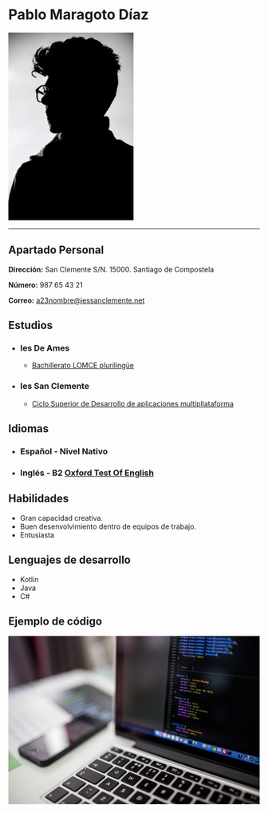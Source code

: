 # Pablo Maragoto Díaz
![retrato del usuario](img/profile_picture.jpg) 

---
## Apartado Personal
**Dirección:** San Clemente S/N. 15000. Santiago de Compostela

**Número:** 987 65 43 21 

**Correo:** a23nombre@iessanclemente.net
## Estudios
- ### Ies De Ames
  -   [Bachillerato LOMCE plurilingüe](https://www.edu.xunta.gal/centros/iesames/)
- ### Ies San Clemente
  -   [Ciclo Superior de Desarrollo de aplicaciones multipllataforma](https://www.iessanclemente.net/)
## Idiomas
- ### Español - Nivel Nativo
- ### Inglés - B2 [Oxford Test Of English](https://elt.oup.com/feature/global/oxford_test_of_english/?cc=ir&selLanguage=en)

## Habilidades
- Gran capacidad creativa.
- Buen desenvolvimiento dentro de equipos de trabajo.
- Entusiasta

## Lenguajes de desarrollo
- Kotlin
- Java
- C#

## Ejemplo de código
[![Portátil con código](img/laptop-2620118_640.jpg)](./muestra.md)